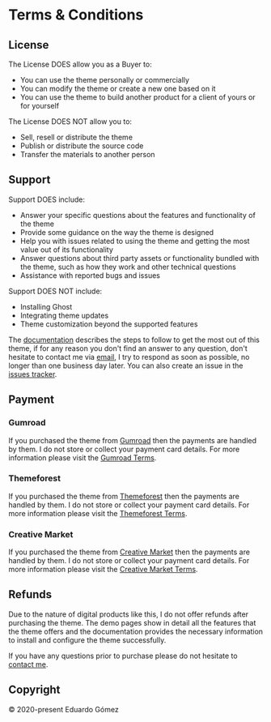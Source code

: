 # Terms & Conditions

## License

The License DOES allow you as a Buyer to:

* You can use the theme personally or commercially
* You can modify the theme or create a new one based on it
* You can use the theme to build another product for a client of yours or for yourself

The License DOES NOT allow you to:

* Sell, resell or distribute the theme
* Publish or distribute the source code
* Transfer the materials to another person

## Support

Support DOES include:

* Answer your specific questions about the features and functionality of the theme
* Provide some guidance on the way the theme is designed
* Help you with issues related to using the theme and getting the most value out of its functionality
* Answer questions about third party assets or functionality bundled with the theme, such as how they work and other technical questions
* Assistance with reported bugs and issues

Support DOES NOT include:

* Installing Ghost
* Integrating theme updates
* Theme customization beyond the supported features

The [documentation](/guide/) describes the steps to follow to get the most out of this theme, if for any reason you don't find an answer to any question, don't hesitate to contact me via [email](mailto:this.eduardo@gmail.com), I try to respond as soon as possible, no longer than one business day later. You can also create an issue in the [issues tracker](https://github.com/eddiesigner/weiss-pro/issues?q=is%3Aissue+is%3Aopen+sort%3Aupdated-desc).

## Payment

### Gumroad

If you purchased the theme from [Gumroad](https://gumroad.com) then the payments are handled by them. I do not store or collect your payment card details. For more information please visit the [Gumroad Terms](https://gumroad.com/terms).

### Themeforest

If you purchased the theme from [Themeforest](https://themeforest.net/) then the payments are handled by them. I do not store or collect your payment card details. For more information please visit the [Themeforest Terms](https://themeforest.net/legal/market).

### Creative Market

If you purchased the theme from [Creative Market](https://creativemarket.com/) then the payments are handled by them. I do not store or collect your payment card details. For more information please visit the [Creative Market Terms](https://creativemarket.com/terms).

## Refunds

Due to the nature of digital products like this, I do not offer refunds after purchasing the theme. The demo pages show in detail all the features that the theme offers and the documentation provides the necessary information to install and configure the theme successfully.

If you have any questions prior to purchase please do not hesitate to [contact me](mailto:this.eduardo@gmail.com).

## Copyright

© 2020-present Eduardo Gómez
